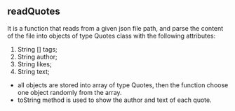 ## readQuotes
It is a function that reads from a given json file path, and parse the content of the file into objects of type Quotes class with the following attributes:
1.  String [] tags;
2. String author;
3. String likes;
4. String text;

- all objects are stored into array of type Quotes, then the function choose one object randomly from the array.
- toString method is used to show the author and text of each quote.